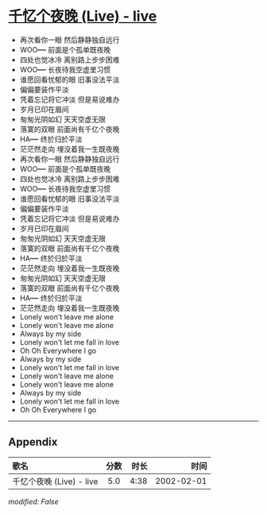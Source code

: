# [千忆个夜晚 (Live) - live](https://music.163.com/song?id=67130)

* 再次看你一眼 然后静静独自远行
* WOO┅┅ 前面是个孤单既夜晚
* 四处也觉冰冷 离别路上步步困难
* WOO┅┅ 长夜待我空虚里习惯
* 谁愿回看忧郁的眼 旧事没法平淡
* 偏偏要装作平淡
* 凭着忘记将它冲淡 但是易说难办
* 岁月已印在眉间
* 匆匆光阴如幻 天天空虚无限
* 落寞的双眼 前面尚有千亿个夜晚
* HA┅┅ 终於归於平淡
* 茫茫然走向 埋没着我一生既夜晚
* 再次看你一眼 然后静静独自远行
* WOO┅┅ 前面是个孤单既夜晚
* 四处也觉冰冷 离别路上步步困难
* WOO┅┅ 长夜待我空虚里习惯
* 谁愿回看忧郁的眼 旧事没法平淡
* 偏偏要装作平淡
* 凭着忘记将它冲淡 但是易说难办
* 岁月已印在眉间
* 匆匆光阴如幻 天天空虚无限
* 落寞的双眼 前面尚有千亿个夜晚
* HA┅┅ 终於归於平淡
* 茫茫然走向 埋没着我一生既夜晚
* 匆匆光阴如幻 天天空虚无限
* 落寞的双眼 前面尚有千亿个夜晚
* HA┅┅ 终於归於平淡
* 茫茫然走向 埋没着我一生既夜晚
* Lonely won't leave me alone
* Lonely won't leave me alone
* Always by my side
* Lonely won't let me fall in love
* Oh Oh Everywhere I go
* Always by my side
* Lonely won't let me fall in love
* Lonely won't leave me alone
* Lonely won't leave me alone
* Always by my side
* Lonely won't let me fall in love
* Oh Oh Everywhere I go


---

## Appendix

|歌名|分数|时长|时间|
|:---|:---:|---:|---:|
|千忆个夜晚 (Live) - live|5.0|4:38|2002-02-01

*modified: False*